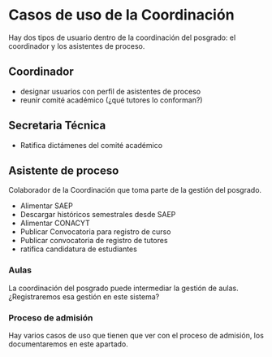 # Casos de uso de la Coordinación

Hay dos tipos de usuario dentro de la coordinación del posgrado: el
coordinador y los asistentes de proceso.


## Coordinador

- designar usuarios con perfil de asistentes de proceso
- reunir comité académico (¿qué tutores lo conforman?)

## Secretaria Técnica

- Ratifica dictámenes del comité académico

## Asistente de proceso

Colaborador de la Coordinación que toma parte de la gestión del
posgrado.

- Alimentar SAEP
- Descargar históricos semestrales desde SAEP
- Alimentar CONACYT
- Publicar Convocatoria para registro de curso
- Publicar convocatoria de registro de tutores
- ratifica candidatura de estudiantes

### Aulas

La coordinación del posgrado puede intermediar la gestión de aulas. ¿Registraremos esa gestión en este sistema?

### Proceso de admisión

Hay varios casos de uso que tienen que ver con el proceso de admisión, los documentaremos en este apartado.
